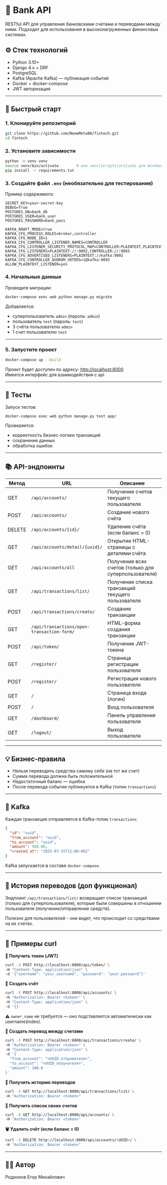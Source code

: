 
# 🏦 Bank API

RESTful API для управления банковскими счетами и переводами между ними. Подходит для использования в высоконагруженных финансовых системах.

## ⚙️ Стек технологий

- Python 3.10+
- Django 4.x + DRF
- PostgreSQL
- Kafka (Apache Kafka) — публикация событий
- Docker + docker-compose
- JWT авторизация

---

## 🚀 Быстрый старт

### 1. Клонируйте репозиторий

```bash
git clone https://github.com/NeewMeta88/fintech.git
cd fintech
```

### 2. Установите зависимости

```bash
python -m venv venv
source venv/bin/activate        # или venv\Scripts\activate для Windows
pip install -r requirements.txt
```

### 3. Создайте файл `.env` (необязательно для тестирования)
Пример содержимого:

```
SECRET_KEY=your-secret-key
DEBUG=True
POSTGRES_DB=bank_db
POSTGRES_USER=bank_user
POSTGRES_PASSWORD=bank_pass

KAFKA_KRAFT_MODE=true
KAFKA_CFG_PROCESS_ROLES=broker,controller
KAFKA_CFG_NODE_ID=1
KAFKA_CFG_CONTROLLER_LISTENER_NAMES=CONTROLLER
KAFKA_CFG_LISTENER_SECURITY_PROTOCOL_MAP=CONTROLLER:PLAINTEXT,PLAINTEXT:PLAINTEXT
KAFKA_CFG_LISTENERS=PLAINTEXT://:9092,CONTROLLER://:9093
KAFKA_CFG_ADVERTISED_LISTENERS=PLAINTEXT://kafka:9092
KAFKA_CFG_CONTROLLER_QUORUM_VOTERS=1@kafka:9093
ALLOW_PLAINTEXT_LISTENER=yes
```

### 4. Начальные данные

Проведите миграции:

```bash
docker-compose exec web python manage.py migrate
```

Добавляется:
- суперпользователь `admin` (пароль: `admin`)
- пользователь `test` (пароль: `test`)
- 3 счёта пользователю `admin`
- 1 счет пользователю `test`

---

### 5. Запустите проект

```bash
docker-compose up --build
```

Проект будет доступен по адресу: [http://localhost:8000](http://localhost:8000)  
Имеется интерфейс для взаимодействия с api

---

## 🧪 Тесты

Запуск тестов:

```bash
docker-compose exec web python manage.py test app/
```

Проверяется:
- корректность бизнес-логики транзакций
- сохранение данных
- обработка ошибок

---

## 📚 API-эндпоинты

| Метод  | URL                                        | Описание                                           | Аутентификация |
| ------ | ------------------------------------------ | ---------------------------------------------------- |----------------|
| GET    | `/api/accounts/`                           | Получение счетов текущего пользователя               | ✅ Да           |
| POST   | `/api/accounts/`                           | Создание нового счёта                                | ✅ Да           |
| DELETE | `/api/accounts/{id}/`                      | Удаление счёта (если баланс = 0)                     | ✅ Да           |
| GET    | `/api/accounts/detail/{uuid}/`             | Открытие HTML-страницы с деталями счёта              | ✅ Да           |
| GET    | `/api/accounts/all`                        | Получение всех счетов (только для суперпользователя) | ✅ Да           |
| GET    | `/api/transactions/list/`                  | Получение списка транзакций текущего пользователя    | ✅ Да           |
| POST   | `/api/transactions/create/`                | Создание транзакции                                  | ✅ Да           |
| GET    | `/api/transactions/open-transaction-form/` | HTML-форма создания транзакции                       | ✅ Да           |
| POST   | `/api/token/`                              | Получение JWT-токена                                 | ❌ Нет          |
| GET    | `/register/`                               | Страница регистрации пользователя                    | ❌ Нет          |
| POST   | `/register/`                               | Регистрация нового пользователя                      | ❌ Нет          |
| GET    | `/`                                        | Страница входа (логин)                               | ❌ Нет          |
| POST   | `/`                                        | Вход пользователя                                    | ❌ Нет          |
| GET    | `/dashboard/`                              | Панель управления пользователя                       | ✅ Да           |
| GET    | `/logout/`                                 | Выход пользователя                                   | ✅ Да           |

---

## 💡 Бизнес-правила

- Нельзя переводить средства самому себе (на тот же счет)
- Сумма перевода должна быть положительной
- Недостаточный баланс — ошибка
- После перевода событие публикуется в Kafka (топик `transactions`)

---

## 💬 Kafka

Каждая транзакция отправляется в Kafka-топик `transactions`:

```json
{
  "id": "uuid",
  "from_account": "uuid",
  "to_account": "uuid",
  "amount": 500.00,
  "created_at": "2025-07-15T12:00:00Z"
}
```

Kafka запускается в составе `docker-compose`.

---

## 📜 История переводов (доп функционал)

Эндпоинт `/api/transactions/list/` возвращает список транзакций (только для суперпользователя), которые были совершены в отношении пользователя (получение/отправление средств).

Полезно для пользователей - они видят, что происходит со средствами на их счетах.

---

## 📎 Примеры curl

**🔐 Получить токен (JWT)**

```bash
curl -X POST http://localhost:8000/api/token/ \
-H "Content-Type: application/json" \
-d '{"username": "your_username", "password": "your_password"}'
```

**🏦 Создать счёт**

```bash
curl -X POST http://localhost:8000/api/accounts/ \
-H "Authorization: Bearer <token>" \
-H "Content-Type: application/json" \
-d '{}'
```
⚠️ `owner_name` не требуется — оно подставляется автоматически как username(index).

**💸 Создать перевод между счетами**

```bash
curl -X POST http://localhost:8000/api/transactions/create/ \
-H "Authorization: Bearer <token>" \
-H "Content-Type: application/json" \
-d '{
  "from_account": "<UUID_отправителя>",
  "to_account": "<UUID_получателя>",
  "amount": 100.0
}'
```

**🔁 Получить историю переводов**

```bash
curl -X GET http://localhost:8000/api/transactions/list/ \
-H "Authorization: Bearer <token>"
```

**📂 Получить список своих счетов**

```bash
curl -X GET http://localhost:8000/api/accounts/ \
-H "Authorization: Bearer <token>"
```

**🗑 Удалить счёт (если баланс = 0)**

```bash
curl -X DELETE http://localhost:8000/api/accounts/<UUID>/ \
-H "Authorization: Bearer <token>"
```

---

## 🧑‍💻 Автор

Родионов Егор Михайлович
